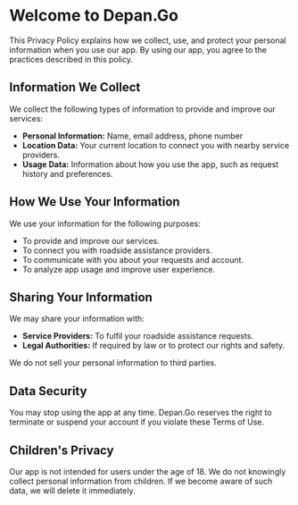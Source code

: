 # Welcome to Depan.Go

This Privacy Policy explains how we collect, use, and protect your personal information when you use our app. By using our app, you agree to the practices described in this policy.

## Information We Collect

We collect the following types of information to provide and improve our services:

- **Personal Information:** Name, email address, phone number
- **Location Data:** Your current location to connect you with nearby service providers.
- **Usage Data:** Information about how you use the app, such as request history and preferences.

## How We Use Your Information

We use your information for the following purposes:

- To provide and improve our services.
- To connect you with roadside assistance providers.
- To communicate with you about your requests and account.
- To analyze app usage and improve user experience.

## Sharing Your Information

We may share your information with:

- **Service Providers:** To fulfil your roadside assistance requests.
- **Legal Authorities:** If required by law or to protect our rights and safety.

We do not sell your personal information to third parties.

## Data Security

You may stop using the app at any time. Depan.Go reserves the right to terminate or suspend your account if you violate these Terms of Use.

## Children's Privacy

Our app is not intended for users under the age of 18. We do not knowingly collect personal information from children. If we become aware of such data, we will delete it immediately.